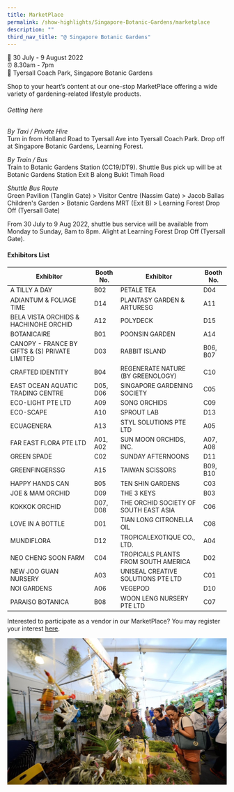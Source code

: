 ```yaml
---
title: MarketPlace
permalink: /show-highlights/Singapore-Botanic-Gardens/marketplace
description: ""
third_nav_title: "@ Singapore Botanic Gardens"
---
```

📆 30 July - 9 August 2022 <br>
⏰ 8.30am - 7pm <br>
📍 Tyersall Coach Park, Singapore Botanic Gardens <br>

Shop to your heart’s content at our one-stop MarketPlace offering a wide variety of gardening-related lifestyle products.

###### Getting here
*By Taxi / Private Hire*<br>
Turn in from Holland Road to Tyersall Ave into Tyersall Coach Park.
Drop off at Singapore Botanic Gardens, Learning Forest.

*By Train / Bus*<br>
Train to Botanic Gardens Station (CC19/DT9). 
Shuttle Bus pick up will be at Botanic Gardens Station Exit B along Bukit Timah Road

*Shuttle Bus Route*<br>
Green Pavilion (Tanglin Gate) > Visitor Centre (Nassim Gate) > Jacob Ballas Children's Garden > Botanic Gardens MRT (Exit B) > Learning Forest Drop Off (Tyersall Gate)

From 30 July to 9 Aug 2022, shuttle bus service will be available from Monday to Sunday, 8am to 8pm. Alight at Learning Forest Drop Off (Tyersall Gate).  <br>

#### Exhibitors List


| Exhibitor | Booth No. | Exhibitor | Booth No. |
| -------- | -------- | -------- | -------- |
|	A TILLY A DAY	|	B02	|	PETALE TEA	|	D04	|
|	ADIANTUM & FOLIAGE TIME	|	D14	|	PLANTASY GARDEN & ARTURESG	|	A11	|
|	BELA VISTA ORCHIDS & HACHINOHE ORCHID	|	A12	|	POLYDECK	|	D15	|
|	BOTANICAIRE	|	B01	|	POONSIN GARDEN	|	A14	|
|	CANOPY - FRANCE BY GIFTS & (S) PRIVATE LIMITED	|	D03	|	RABBIT ISLAND	|	B06, B07	|
|	CRAFTED IDENTITY	|	B04	|	REGENERATE NATURE (BY GREENOLOGY)	|	C10	|
|	EAST OCEAN AQUATIC TRADING CENTRE	|	D05, D06	|	SINGAPORE GARDENING SOCIETY	|	C05	|
|	ECO-LIGHT PTE LTD	|	A09	|	SONG ORCHIDS	|	C09	|
|	ECO-SCAPE	|	A10	|	SPROUT LAB	|	D13	|
|	ECUAGENERA	|	A13	|	STYL SOLUTIONS PTE LTD	|	A05	|
|	FAR EAST FLORA PTE LTD	|	A01, A02	|	SUN MOON ORCHIDS, INC.	|	A07, A08	|
|	GREEN SPADE	|	C02	|	SUNDAY AFTERNOONS	|	D11	|
|	GREENFINGERSSG	|	A15	|	TAIWAN SCISSORS	|	B09, B10	|
|	HAPPY HANDS CAN	|	B05	|	TEN SHIN GARDENS	|	C03	|
|	JOE & MAM ORCHID	|	D09	|	THE 3 KEYS	|	B03	|
|	KOKKOK ORCHID	|	D07, D08	|	THE ORCHID SOCIETY OF SOUTH EAST ASIA	|	C06	|
|	LOVE IN A BOTTLE	|	D01	|	TIAN LONG CITRONELLA OIL	|	C08	|
|	MUNDIFLORA	|	D12	|	TROPICALEXOTIQUE CO., LTD.	|	A04	|
|	NEO CHENG SOON FARM	|	C04	|	TROPICALS PLANTS FROM SOUTH AMERICA	|	D02	|
|	NEW JOO GUAN NURSERY	|	A03	|	UNISEAL CREATIVE SOLUTIONS PTE LTD	|	C01	|
|	NOI GARDENS	|	A06	|	VEGEPOD	|	D10	|
|	PARAISO BOTANICA	|	B08	|	WOON LENG NURSERY PTE LTD	|	C07	|



Interested to participate as a vendor in our MarketPlace? You may register your interest [here](https://go.gov.sg/marketplaceregisterinterest).

![Marketplace](/images/MarketPlace.jpg)
